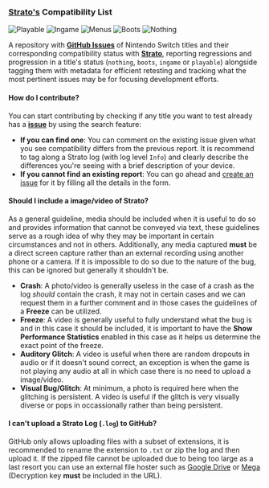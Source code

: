 ### [Strato's](https://github.com/strato-emu/strato) Compatibility List

![Playable](https://img.shields.io/badge/Playable-1_(20%25)-brightgreen)
![Ingame](https://img.shields.io/badge/Ingame-1_(20%25)-yellow)
![Menus](https://img.shields.io/badge/Menus-1_(20%25)-orange)
![Boots](https://img.shields.io/badge/Boots-1_(20%25)-red)
![Nothing](https://img.shields.io/badge/Nothing-1_(20%25)-blue)

A repository with [**GitHub Issues**](https://github.com/strato-emu/compat-list/issues) of Nintendo Switch titles and their corresponding compatibility status with <a href="https://github.com/strato-emu/strato"><b>Strato</b></a>, reporting regressions and progression in a title's status (`nothing`, `boots`, `ingame` or `playable`) alongside tagging them with metadata for efficient retesting and tracking what the most pertinent issues may be for focusing development efforts.

#### How do I contribute?
You can start contributing by checking if any title you want to test already has a [**issue**](https://github.com/strato-emu/compatibility-list/issues) by using the search feature: 
* **If you can find one**: You can comment on the existing issue given what you see compatibility differs from the previous report. It is recommend to tag along a Strato log (with log level `Info`) and clearly describe the differences you're seeing with a brief description of your device. 
* **If you cannot find an existing report**: You can go ahead and [create an issue](https://github.com/strato-emu/compatibility-list/issues/new/choose) for it by filling all the details in the form.

#### Should I include a image/video of Strato?
As a general guideline, media should be included when it is useful to do so and provides information that cannot be conveyed via text, these guidelines serve as a rough idea of why they may be important in certain circumstances and not in others. Additionally, any media captured **must** be a direct screen capture rather than an external recording using another phone or a camera. If it is impossible to do so due to the nature of the bug, this can be ignored but generally it shouldn't be.
* **Crash**: A photo/video is generally useless in the case of a crash as the log *should* contain the crash, it may not in certain cases and we can request them in a further comment and in those cases the guidelines of a **Freeze** can be utilized.
* **Freeze**: A video is generally useful to fully understand what the bug is and in this case it should be included, it is important to have the **Show Performance Statistics** enabled in this case as it helps us determine the exact point of the freeze.
* **Auditory Glitch**: A video is useful when there are random dropouts in audio or if it doesn't sound correct, an exception is when the game is not playing any audio at all in which case there is no need to upload a image/video.
* **Visual Bug/Glitch**: At minimum, a photo is required here when the glitching is persistent. A video is useful if the glitch is very visually diverse or pops in occassionally rather than being persistent.

#### I can't upload a Strato Log (`.log`) to GitHub?
GitHub only allows uploading files with a subset of extensions, it is recommended to rename the extension to `.txt` or zip the log and then upload it. If the zipped file cannot be uploaded due to being too large as a last resort you can use an external file hoster such as [Google Drive](https://drive.google.com/) or [Mega](https://mega.nz/) (Decryption key **must** be included in the URL).
